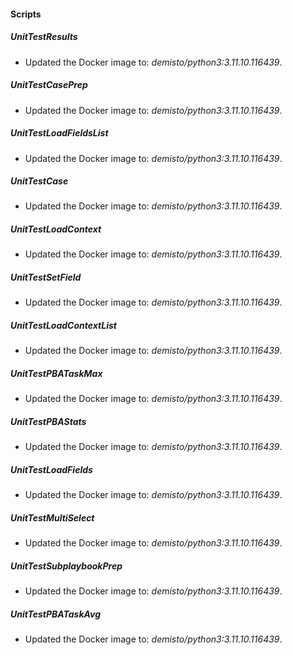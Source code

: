 
#### Scripts

##### UnitTestResults
- Updated the Docker image to: *demisto/python3:3.11.10.116439*.





##### UnitTestCasePrep
- Updated the Docker image to: *demisto/python3:3.11.10.116439*.





##### UnitTestLoadFieldsList
- Updated the Docker image to: *demisto/python3:3.11.10.116439*.





##### UnitTestCase
- Updated the Docker image to: *demisto/python3:3.11.10.116439*.





##### UnitTestLoadContext
- Updated the Docker image to: *demisto/python3:3.11.10.116439*.





##### UnitTestSetField
- Updated the Docker image to: *demisto/python3:3.11.10.116439*.





##### UnitTestLoadContextList
- Updated the Docker image to: *demisto/python3:3.11.10.116439*.





##### UnitTestPBATaskMax
- Updated the Docker image to: *demisto/python3:3.11.10.116439*.





##### UnitTestPBAStats
- Updated the Docker image to: *demisto/python3:3.11.10.116439*.





##### UnitTestLoadFields
- Updated the Docker image to: *demisto/python3:3.11.10.116439*.





##### UnitTestMultiSelect
- Updated the Docker image to: *demisto/python3:3.11.10.116439*.





##### UnitTestSubplaybookPrep
- Updated the Docker image to: *demisto/python3:3.11.10.116439*.





##### UnitTestPBATaskAvg
- Updated the Docker image to: *demisto/python3:3.11.10.116439*.





